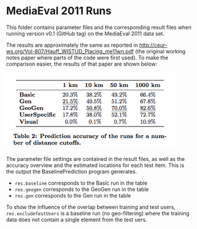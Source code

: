 MediaEval 2011 Runs
===================
This folder contains parameter files and the corresponding result files when running version v0.1 (GitHub tag) on the MediaEval 2011 data set.

The results are approximately the same as reported in http://ceur-ws.org/Vol-807/Hauff_WISTUD_Placing_me11wn.pdf (the original working notes paper where parts of the code were first used). To make the comparison easier, the results of that paper are shown below:
 
![alt text](table2.png "Location estimation results as presented in the working notes") 

The parameter file settings are contained in the result files, as well as the accuracy overview and the estimated locations for each test item. This is the output the BaselinePrediction program generates.

* `res.baseline` corresponds to the Basic run in the table
* `res.geogen` corresponds to the GeoGen run in the table
* `res.gen` corresponds to the Gen run in the table

To show the influence of the overlap between training and test users, `res.excludeTestUsers` is a baseline run (no geo-filtering) where the training data does not contain a single element from the test uers.

